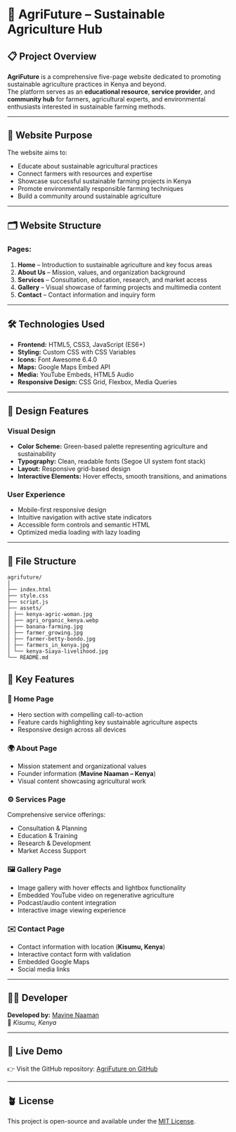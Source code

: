 # 🌿 AgriFuture – Sustainable Agriculture Hub

## 📋 Project Overview
**AgriFuture** is a comprehensive five-page website dedicated to promoting sustainable agriculture practices in Kenya and beyond.  
The platform serves as an **educational resource**, **service provider**, and **community hub** for farmers, agricultural experts, and environmental enthusiasts interested in sustainable farming methods.

---

## 🎯 Website Purpose
The website aims to:

- Educate about sustainable agricultural practices  
- Connect farmers with resources and expertise  
- Showcase successful sustainable farming projects in Kenya  
- Promote environmentally responsible farming techniques  
- Build a community around sustainable agriculture  

---

## 🗂️ Website Structure
### Pages:
1. **Home** – Introduction to sustainable agriculture and key focus areas  
2. **About Us** – Mission, values, and organization background  
3. **Services** – Consultation, education, research, and market access  
4. **Gallery** – Visual showcase of farming projects and multimedia content  
5. **Contact** – Contact information and inquiry form  

---

## 🛠️ Technologies Used
- **Frontend:** HTML5, CSS3, JavaScript (ES6+)  
- **Styling:** Custom CSS with CSS Variables  
- **Icons:** Font Awesome 6.4.0  
- **Maps:** Google Maps Embed API  
- **Media:** YouTube Embeds, HTML5 Audio  
- **Responsive Design:** CSS Grid, Flexbox, Media Queries  

---

## 🎨 Design Features

### Visual Design
- **Color Scheme:** Green-based palette representing agriculture and sustainability  
- **Typography:** Clean, readable fonts (Segoe UI system font stack)  
- **Layout:** Responsive grid-based design  
- **Interactive Elements:** Hover effects, smooth transitions, and animations  

### User Experience
- Mobile-first responsive design  
- Intuitive navigation with active state indicators  
- Accessible form controls and semantic HTML  
- Optimized media loading with lazy loading  

---

## 📁 File Structure
```
agrifuture/
│
├── index.html
├── style.css
├── script.js
├── assets/
│ ├── kenya-agric-woman.jpg
│ ├── agri_organic_kenya.webp
│ ├── banana-farming.jpg
│ ├── farmer_growing.jpg
│ ├── farmer-betty-bondo.jpg
│ ├── farmers_in_kenya.jpg
│ └── kenya-Siaya-livelihood.jpg
└── README.md
```

## 🚀 Key Features

### 🏡 Home Page
- Hero section with compelling call-to-action  
- Feature cards highlighting key sustainable agriculture aspects  
- Responsive design across all devices  

### 🌍 About Page
- Mission statement and organizational values  
- Founder information (**Mavine Naaman – Kenya**)  
- Visual content showcasing agricultural work  

### ⚙️ Services Page
Comprehensive service offerings:
- Consultation & Planning  
- Education & Training  
- Research & Development  
- Market Access Support  

### 🖼️ Gallery Page
- Image gallery with hover effects and lightbox functionality  
- Embedded YouTube video on regenerative agriculture  
- Podcast/audio content integration  
- Interactive image viewing experience  

### ✉️ Contact Page
- Contact information with location (**Kisumu, Kenya**)  
- Interactive contact form with validation  
- Embedded Google Maps  
- Social media links  

---

## 👨‍💻 Developer
**Developed by:** [Mavine Naaman](https://github.com/mavine4512)  
📍 *Kisumu, Kenya*  

---

## 📢 Live Demo
👉 Visit the GitHub repository: [AgriFuture on GitHub](https://github.com/mavine4512/AgriFuture)

---

## 🪴 License
This project is open-source and available under the [MIT License](LICENSE).
